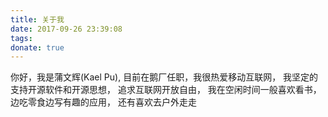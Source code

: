 ```yaml
---
title: 关于我
date: 2017-09-26 23:39:08
tags:
donate: true
---
```


你好，我是蒲文辉(Kael Pu),
目前在鹅厂任职，我很热爱移动互联网， 
我坚定的支持开源软件和开源思想，
追求互联网开放自由， 
我在空闲时间一般喜欢看书，
边吃零食边写有趣的应用，
还有喜欢去户外走走

